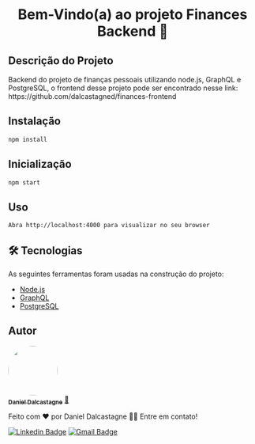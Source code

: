 <h1 align="center">Bem-Vindo(a) ao projeto Finances Backend 👋</h1>

## Descrição do Projeto
<p align="left">Backend do projeto de finanças pessoais utilizando node.js, GraphQL e PostgreSQL, o frontend desse projeto pode ser encontrado nesse link: https://github.com/dalcastagned/finances-frontend</p>

## Instalação

```sh
npm install
```
## Inicialização

```sh
npm start
```
## Uso

```sh
Abra http://localhost:4000 para visualizar no seu browser
```

## 🛠 Tecnologias

As seguintes ferramentas foram usadas na construção do projeto:

- [Node.js](https://nodejs.org/en/)
- [GraphQL](https://graphql.org/)
- [PostgreSQL](https://www.postgresql.org/)
## Autor

<a href="https://github.com/dalcastagned">
 <img style="border-radius: 50%;" src="https://avatars.githubusercontent.com/u/65626347?v=4" width="100px;" alt=""/>
 <br />
 <sub><b>Daniel Dalcastagne</b></sub></a> <a href="https://github.com/dalcastagned" title="Rocketseat">🚀</a>


Feito com ❤️ por Daniel Dalcastagne 👋🏽 Entre em contato!

[![Linkedin Badge](https://img.shields.io/badge/-LINKEDIN-blue?style=flat-square&logo=Linkedin&logoColor=white&link=https://www.linkedin.com/in/daniel-dalcastagne-4baa00179/)](https://www.linkedin.com/in/daniel-dalcastagne-4baa00179/) 
[![Gmail Badge](https://img.shields.io/badge/-EMAIL-c14438?style=flat-square&logo=Gmail&logoColor=white&link=mailto:contato@danieldalcastagne.com)](mailto:contato@danieldalcastagne.com)